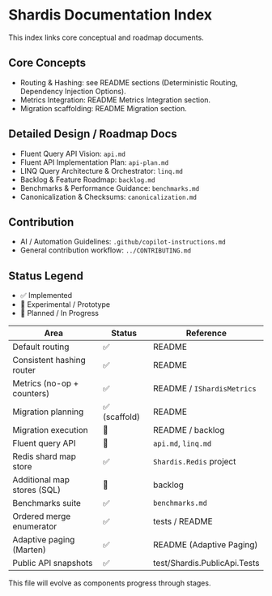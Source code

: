 # Shardis Documentation Index

This index links core conceptual and roadmap documents.

## Core Concepts

- Routing & Hashing: see README sections (Deterministic Routing, Dependency Injection Options).
- Metrics Integration: README Metrics Integration section.
- Migration scaffolding: README Migration section.

## Detailed Design / Roadmap Docs

- Fluent Query API Vision: `api.md`
- Fluent API Implementation Plan: `api-plan.md`
- LINQ Query Architecture & Orchestrator: `linq.md`
- Backlog & Feature Roadmap: `backlog.md`
- Benchmarks & Performance Guidance: `benchmarks.md`
- Canonicalization & Checksums: `canonicalization.md`

## Contribution

- AI / Automation Guidelines: `.github/copilot-instructions.md`
- General contribution workflow: `../CONTRIBUTING.md`

## Status Legend

- ✅ Implemented
- 🧪 Experimental / Prototype
- 🚧 Planned / In Progress

| Area | Status | Reference |
|------|--------|-----------|
| Default routing | ✅ | README |
| Consistent hashing router | ✅ | README |
| Metrics (no-op + counters) | ✅ | README / `IShardisMetrics` |
| Migration planning | ✅ (scaffold) | README |
| Migration execution | 🚧 | README / backlog |
| Fluent query API | 🚧 | `api.md`, `linq.md` |
| Redis shard map store | ✅ | `Shardis.Redis` project |
| Additional map stores (SQL) | 🚧 | backlog |
| Benchmarks suite | ✅ | `benchmarks.md` |
| Ordered merge enumerator | ✅ | tests / README |
| Adaptive paging (Marten) | ✅ | README (Adaptive Paging) |
| Public API snapshots | ✅ | test/Shardis.PublicApi.Tests |

This file will evolve as components progress through stages.
